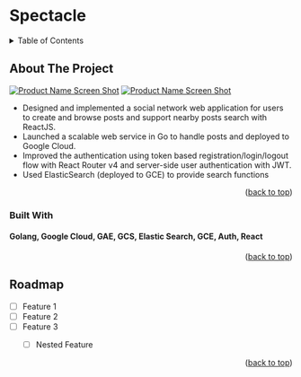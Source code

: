 # Spectacle


<!-- TABLE OF CONTENTS -->
<details>
  <summary>Table of Contents</summary>
  <ol>
    <li>
      <a href="#about-the-project">About The Project</a>
      <ul>
        <li><a href="#built-with">Built With</a></li>
      </ul>
    </li>
    <li>
      <a href="#getting-started">Getting Started</a>
      <ul>
        <li><a href="#prerequisites">Prerequisites</a></li>
        <li><a href="#installation">Installation</a></li>
      </ul>
    </li>
    <li><a href="#usage">Usage</a></li>
    <li><a href="#roadmap">Roadmap</a></li>
    <li><a href="#contributing">Contributing</a></li>
    <li><a href="#license">License</a></li>
    <li><a href="#contact">Contact</a></li>
    <li><a href="#acknowledgments">Acknowledgments</a></li>
  </ol>
</details>



<!-- ABOUT THE PROJECT -->
## About The Project

[![Product Name Screen Shot][product-screenshot]](https://example.com)
[![Product Name Screen Shot][product-screenshot2]](https://example.com)


* Designed and implemented a social network web application for users to create and browse posts and support nearby posts search with ReactJS. 
* Launched a scalable web service in Go to handle posts and deployed to Google Cloud.
* Improved the authentication using token based registration/login/logout flow with React Router v4 and server-side user authentication with JWT. 
* Used ElasticSearch (deployed to GCE) to provide search functions 



<p align="right">(<a href="#readme-top">back to top</a>)</p>



### Built With
#### Golang, Google Cloud, GAE, GCS, Elastic Search, GCE, Auth, React

<p align="right">(<a href="#readme-top">back to top</a>)</p>




<!-- ROADMAP -->
## Roadmap

- [ ] Feature 1
- [ ] Feature 2
- [ ] Feature 3
    - [ ] Nested Feature


<p align="right">(<a href="#readme-top">back to top</a>)</p>




[product-screenshot]: images/screenshot1.png
[product-screenshot2]: images/screenshot2.png



